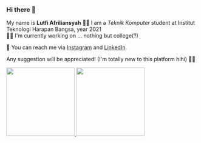 ### Hi there 👋

My name is **Lutfi Afriliansyah**
👨‍🎓 I am a *Teknik Komputer* student at Institut Teknologi Harapan Bangsa, year 2021 \
👩‍🏫 I'm currently working on ... nothing but college(?)

📱 You can reach me via [Instagram](https://www.dicoding.com/) and [LinkedIn](https://www.linkedin.com/in/lutfi-afriliansyah/).

Any suggestion will be appreciated! (I'm totally new to this platform hihi) 🤸‍♂️

<p align="left">
<a href="https://github.com/lutfiafriliansyah">
  <img height="180em" src="https://github-readme-stats-eight-theta.vercel.app/api?username=lutfiafriliansyah&show_icons=true&theme=algolia&include_all_commits=true&count_private=true"/>
  <img height="180em" src="https://github-readme-stats-eight-theta.vercel.app/api/top-langs/?username=lutfiafriliansyah&layout=compact&langs_count=8&theme=algolia"/>
</a>
</p>

<!--
**lutfiafriliansyah/lutfiafriliansyah** is a ✨ _special_ ✨ repository because its `README.md` (this file) appears on your GitHub profile.

Here are some ideas to get you started:

- 🔭 I’m currently working on ...
- 🌱 I’m currently learning ...
- 👯 I’m looking to collaborate on ...
- 🤔 I’m looking for help with ...
- 💬 Ask me about ...
- 📫 How to reach me: ...
- 😄 Pronouns: ...
- ⚡ Fun fact: ...
-->
